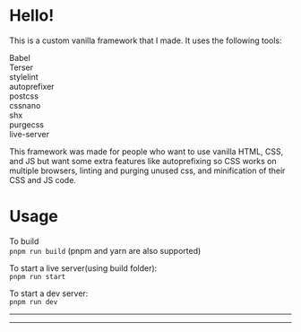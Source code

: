 # Hello!

This is a custom vanilla framework that I made. It uses the following tools:

Babel \
Terser \
stylelint \
autoprefixer \
postcss \
cssnano \
shx \
purgecss \
live-server


This framework was made for people who want to use vanilla HTML, CSS, and JS but want some extra features like autoprefixing so CSS works on multiple browsers, linting and purging unused css, and minification of their CSS and JS code. 


# Usage

To build \
`pnpm run build` (pnpm and yarn are also supported)

To start a live server(using build folder): \
`pnpm run start`

To start a dev server: \
`pnpm run dev`

---
---